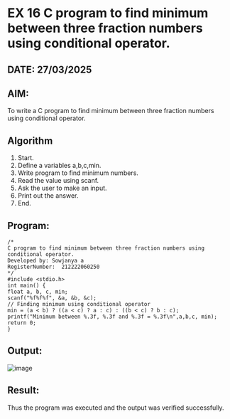 # EX 16 C program to find minimum between three fraction numbers using conditional operator.
## DATE: 27/03/2025
## AIM:
To write a C program to find minimum between three fraction numbers using conditional operator.

## Algorithm
1. Start.
2. Define a variables a,b,c,min.
3. Write program to find minimum numbers.
4. Read the value using scanf.
5. Ask the user to make an input.
6. Print out the answer.
7. End. 

## Program:
```
/*
C program to find minimum between three fraction numbers using conditional operator.
Developed by: Sowjanya a
RegisterNumber:  212222060250
*/
#include <stdio.h>
int main() {
float a, b, c, min;
scanf("%f%f%f", &a, &b, &c);
// Finding minimum using conditional operator 
min = (a < b) ? ((a < c) ? a : c) : ((b < c) ? b : c);
printf("Minimum between %.3f, %.3f and %.3f = %.3f\n",a,b,c, min);
return 0;
}
```

## Output:

![image](https://github.com/user-attachments/assets/f8d57b2a-eac9-4b51-b0c9-81540734adf6)


## Result:
Thus the program was executed and the output was verified successfully.
